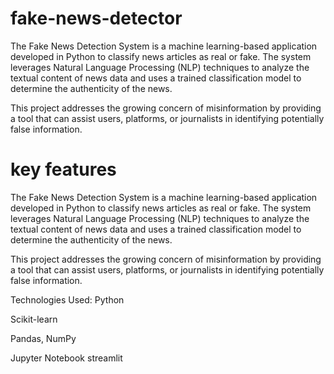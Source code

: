 # fake-news-detector
The Fake News Detection System is a machine learning-based application developed in Python to classify news articles as real or fake. The system leverages Natural Language Processing (NLP) techniques to analyze the textual content of news data and uses a trained classification model to determine the authenticity of the news.

This project addresses the growing concern of misinformation by providing a tool that can assist users, platforms, or journalists in identifying potentially false information.
# key features 
The Fake News Detection System is a machine learning-based application developed in Python to classify news articles as real or fake. The system leverages Natural Language Processing (NLP) techniques to analyze the textual content of news data and uses a trained classification model to determine the authenticity of the news.

This project addresses the growing concern of misinformation by providing a tool that can assist users, platforms, or journalists in identifying potentially false information.

Technologies Used:
Python

Scikit-learn

Pandas, NumPy

Jupyter Notebook
 streamlit
